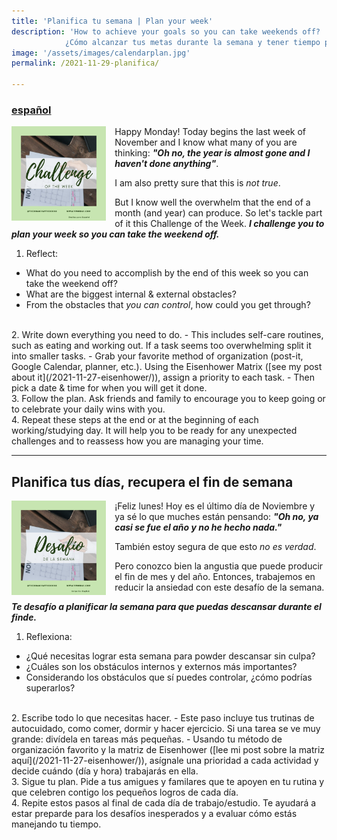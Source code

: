 ```yaml
---
title: 'Planifica tu semana | Plan your week'
description: 'How to achieve your goals so you can take weekends off? 
			¿Cómo alcanzar tus metas durante la semana y tener tiempo para descansar en el finde?'
image: '/assets/images/calendarplan.jpg'
permalink: /2021-11-29-planifica/

---
```


### [español](#Planifica-tus-días,-recupera-el-fin-de-semana)

<img align="left" src='/assets/images/challenges/ENG_planchallenge.png' width='30%' style='margin-right:1em'> Happy Monday! Today begins the last week of November and I know what many of you are thinking: ***"Oh no, the year is almost gone and I haven't done anything"***.

I am also pretty sure that this is *not true*. 

But I know well the overwhelm that the end of a month (and year) can produce. So let's tackle part of it this Challenge of the Week. ***I challenge you to plan your week so you can take the weekend off.***

1. Reflect:
- What do you need to accomplish by the end of this week so you can take the weekend off? 
- What are the biggest internal & external obstacles?
- From the obstacles that *you can control*, how could you get through?
<br>
2. Write down everything you need to do. 
- This includes self-care routines, such as eating and working out. If a task seems too overwhelming split it into smaller tasks.
- Grab your favorite method of organization (post-it, Google Calendar, planner, etc.). Using the Eisenhower Matrix ([see my post about it](/2021-11-27-eisenhower/)), assign a priority to each task.
- Then pick a date & time for when you will get it done.
<br>
3. Follow the plan.
	Ask friends and family to encourage you to keep going or to celebrate your daily wins with you. 
<br>
4. Repeat these steps at the end or at the beginning of each working/studying day. 
	It will help you to be ready for any unexpected challenges and to reassess how you are managing your time.


---
## Planifica tus días, recupera el fin de semana

<img align="left" src='/assets/images/challenges/ESP_planchallenge.png' width='30%' style='margin-right:1em'> ¡Feliz lunes! Hoy es el último día de Noviembre y ya sé lo que muches están pensando: ***"Oh no, ya casi se fue el año y no he hecho nada."***

También estoy segura de que esto *no es verdad*. 

Pero conozco bien la angustia que puede producir el fin de mes y del año. Entonces, trabajemos en reducir la ansiedad con este desafío de la semana. 

***Te desafío a planificar la semana para que puedas descansar durante el finde.***
<br>

1. Reflexiona:
- ¿Qué necesitas lograr esta semana para powder descansar sin culpa?
- ¿Cuáles son los obstáculos internos y externos más importantes?
- Considerando los obstáculos que sí puedes controlar, ¿cómo podrías superarlos?
<br>
2. Escribe todo lo que necesitas hacer.
- Este paso incluye tus trutinas de autocuidado, como comer, dormir y hacer ejercicio. Si una tarea se ve muy grande: divídela en tareas más pequeñas.
- Usando tu método de organización favorito y la matriz de Eisenhower ([lee mi post sobre la matriz aquí](/2021-11-27-eisenhower/)), asígnale una prioridad a cada actividad y decide cuándo (día y hora) trabajarás en ella.
<br>
3. Sigue tu plan.
	Pide a tus amigues y familares que te apoyen en tu rutina y que celebren contigo los pequeños logros de cada día. 
<br>
4. Repite estos pasos al final de cada día de trabajo/estudio. 
	Te ayudará a estar preparde para los desafíos inesperados y a evaluar cómo estás manejando tu tiempo.